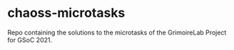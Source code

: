 # chaoss-microtasks
Repo containing the solutions to the microtasks of the GrimoireLab Project for GSoC 2021. 

